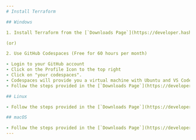 ```yaml
---
# Install Terraform

## Windows

1. Install Terraform from the [`Downloads Page`](https://developer.hashicorp.com/terraform/downloads)

(or)

2. Use GitHub Codespaces (Free for 60 hours per month)

- Login to your GitHub account
- Click on the Profile Icon to the top right
- Click on "your codespaces".
- Codespaces will provide you a virtual machine with Ubuntu and VS Code by default.
- Follow the steps provided in the [`Downloads Page`](https://developer.hashicorp.com/terraform/downloads) for Linux.

## Linux

- Follow the steps provided in the [`Downloads Page`](https://developer.hashicorp.com/terraform/downloads) for Linux.

## macOS

- Follow the steps provided in the [`Downloads Page`](https://developer.hashicorp.com/terraform/downloads) for macOS.
---
```

